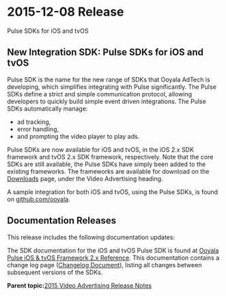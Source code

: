 # 2015-12-08 Release

Pulse SDKs for iOS and tvOS

## New Integration SDK: Pulse SDKs for iOS and tvOS

Pulse SDK is the name for the new range of SDKs that Ooyala AdTech is developing, which simplifies integrating with Pulse significantly. The Pulse SDKs define a strict and simple communication protocol, allowing developers to quickly build simple event driven integrations. The Pulse SDKs automatically manage:

-   ad tracking,
-   error handling,
-   and prompting the video player to play ads.

Pulse SDKs are now available for iOS and tvOS, in the iOS 2.x SDK framework and tvOS 2.x SDK framework, respectively. Note that the core SDKs are still available, the Pulse SDKs have simply been added to the existing frameworks. The frameworks are available for download on the [Downloads](http://help.ooyala.com/downloads) page, under the Video Advertising heading.

A sample integration for both iOS and tvOS, using the Pulse SDKs, is found on [github.com/ooyala](https://github.com/ooyala/pulse-sdk-ios-2.x-sample).

## Documentation Releases

This release includes the following documentation updates:

The SDK documentation for the iOS and tvOS Pulse SDK is found at [Ooyala Pulse iOS & tvOS Framework 2.x Reference](http://pulse-sdks.ooyala.com/ios_2/latest/index.html). This documentation contains a change log page \([Changelog Document](http://pulse-sdks.ooyala.com/ios_2/latest/docs/Changelog.html)\), listing all changes between subsequent versions of the SDKs.

**Parent topic:**[2015 Video Advertising Release Notes](../../oadtech/relnotes/adtech_relnotes_2015.md)

